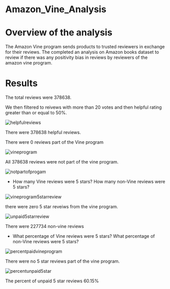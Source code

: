 # Amazon_Vine_Analysis

# Overview of the analysis

The Amazon Vine program sends products to trusted reviewers in exchange for their reviews. The completed an analysis on Amazon books dataset to review if there was any positivity bias in reviews by reviewers of the amazon vine program.

# Results

The total reviews were 378638.
 
We then filtered to reivews with more than 20 votes and then helpful rating greater than or equal to 50%. 

![helpfulreviews](https://user-images.githubusercontent.com/88061345/142781555-b692c505-a2cc-48da-991d-ec4eed361557.PNG)

 
There were 378638 helpful reviews. 

 

There were 0 reviews part of the Vine program

 
![vineprogram](https://user-images.githubusercontent.com/88061345/142781566-fc534af2-2f5e-4b08-860e-ff10280b2b33.PNG)


All 378638 reviews were not part of the vine program.

![notpartofprogam](https://user-images.githubusercontent.com/88061345/142781569-c47295b0-c7ff-4573-9bc9-f7890a196b9c.PNG)



- How many Vine reviews were 5 stars? How many non-Vine reviews were 5 stars?

![vineprogram5starreview](https://user-images.githubusercontent.com/88061345/142781581-d9d10a27-9f01-4882-bb80-0b5e0fab6eb7.PNG)

 
there were zero 5 star reveiws from the vine program.


 ![unpaid5starreview](https://user-images.githubusercontent.com/88061345/142781582-4b3296fd-f7f3-4ae5-ac83-7555f3aec693.PNG)


There were 227734 non-vine reviews


- What percentage of Vine reviews were 5 stars? What percentage of non-Vine reviews were 5 stars?

![percentpaidvineprogram](https://user-images.githubusercontent.com/88061345/142781610-dbd3a2d7-9a03-452a-84d0-a26de556f7b3.PNG)


There were no 5 star reviews part of the vine program.
 
![percentunpaid5star](https://user-images.githubusercontent.com/88061345/142781617-79701a55-3101-4243-bf89-64aa20afa72f.PNG)


The percent of unpaid 5 star reviews 60.15%

 


